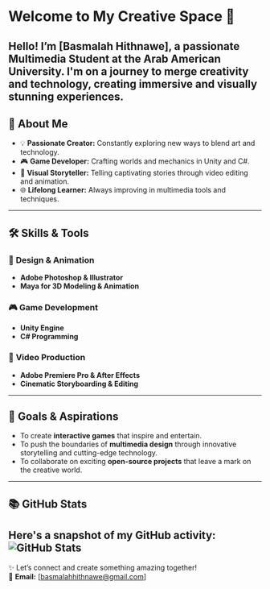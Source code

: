 # Welcome to My Creative Space 🌟

Hello! I’m **[Basmalah Hithnawe]**, a passionate **Multimedia Student** at the **Arab American University**. I'm on a journey to merge creativity and technology, creating immersive and visually stunning experiences.  
---
## 🚀 About Me  
- 💡 **Passionate Creator:** Constantly exploring new ways to blend art and technology.  
- 🎮 **Game Developer:** Crafting worlds and mechanics in Unity and C#.  
- 🎥 **Visual Storyteller:** Telling captivating stories through video editing and animation.  
- 🌐 **Lifelong Learner:** Always improving in multimedia tools and techniques.  
---
## 🛠️ Skills & Tools  
### 🎨 **Design & Animation**  
- **Adobe Photoshop & Illustrator**  
- **Maya for 3D Modeling & Animation**
### 🎮 **Game Development**  
- **Unity Engine**  
- **C# Programming**
### 🎥 **Video Production**  
- **Adobe Premiere Pro & After Effects**  
- **Cinematic Storyboarding & Editing**
---
## 🌈 Goals & Aspirations  
- To create **interactive games** that inspire and entertain.  
- To push the boundaries of **multimedia design** through innovative storytelling and cutting-edge technology.  
- To collaborate on exciting **open-source projects** that leave a mark on the creative world.  
---
## 📚 GitHub Stats  
Here's a snapshot of my GitHub activity:  
![GitHub Stats](https://github-readme-stats.vercel.app/api?username=Basmalah777&show_icons=true&theme=radical)
---
✨ Let’s connect and create something amazing together!  
📧 **Email:** [basmalahhithnawe@gmail.com]  

